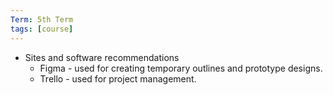 ```yaml
---
Term: 5th Term
tags: [course]
---
```


- Sites and software recommendations
	- Figma - used for creating temporary outlines and prototype designs.
	- Trello - used for project management.
